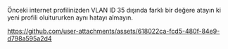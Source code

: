 Önceki internet profilinizden VLAN ID 35 dışında farklı bir değere atayın ki yeni profili oluitururken aynı hatayı almayın.


https://github.com/user-attachments/assets/618022ca-fcd5-480f-84e9-d798a595a2d4

